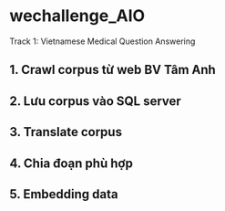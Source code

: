 # wechallenge_AIO
Track 1: Vietnamese Medical Question Answering

## 1. Crawl corpus từ web BV Tâm Anh
## 2. Lưu corpus vào SQL server
## 3. Translate corpus 
## 4. Chia đoạn phù hợp
## 5. Embedding data
